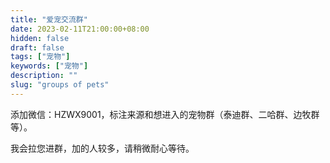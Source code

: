 ```yaml
---
title: "爱宠交流群"
date: 2023-02-11T21:00:00+08:00
hidden: false
draft: false
tags: ["宠物"]
keywords: ["宠物"]
description: ""
slug: "groups of pets"
---
```


添加微信：HZWX9001，标注来源和想进入的宠物群（泰迪群、二哈群、边牧群等）。

我会拉您进群，加的人较多，请稍微耐心等待。


<!--more-->
